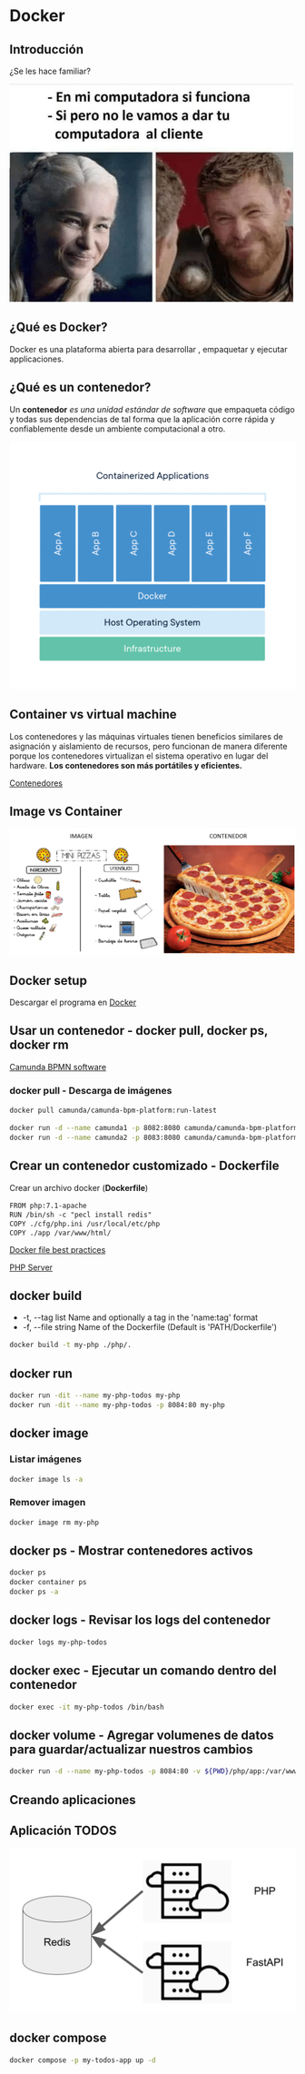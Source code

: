 # Docker

## Introducción

¿Se les hace familiar?

![En mi máquina funciona](img/en-mi-computadora-si-funciona.png)

## ¿Qué es Docker?

Docker es una plataforma abierta para desarrollar , empaquetar y ejecutar applicaciones.

## ¿Qué es un contenedor?

Un **contenedor** *es una unidad estándar de software* que empaqueta código y todas sus dependencias de tal forma que la aplicación corre rápida y confiablemente desde un ambiente computacional a otro.

![Qué es un contenedor](img/container-what-is-container.png)

## Container vs virtual machine

Los contenedores y las máquinas virtuales tienen beneficios similares de asignación y aislamiento de recursos, pero funcionan de manera diferente porque los contenedores virtualizan el sistema operativo en lugar del hardware. **Los contenedores son más portátiles y eficientes.**

[Contenedores](https://www.docker.com/resources/what-container)

## Image vs Container

![Imagen vs Contenedor](img/imagen-vs-contenedor.png)

## Docker setup

Descargar el programa en [Docker](https://www.docker.com/get-started)

## Usar un contenedor - docker pull, docker ps, docker rm

[Camunda BPMN software](https://docs.camunda.org/manual/7.15/installation/docker/)

### docker pull - Descarga de imágenes

```bash
docker pull camunda/camunda-bpm-platform:run-latest
```

```bash
docker run -d --name camunda1 -p 8082:8080 camunda/camunda-bpm-platform:run-latest
docker run -d --name camunda2 -p 8083:8080 camunda/camunda-bpm-platform:run-latest
```

## Crear un contenedor customizado - Dockerfile

Crear un archivo docker (**Dockerfile**)

```
FROM php:7.1-apache
RUN /bin/sh -c "pecl install redis"
COPY ./cfg/php.ini /usr/local/etc/php
COPY ./app /var/www/html/
```

[Docker file best practices](https://docs.docker.com/develop/develop-images/dockerfile_best-practices/)

[PHP Server](https://hub.docker.com/_/php)

## docker build

- -t, --tag list                Name and optionally a tag in the 'name:tag' format
- -f, --file string             Name of the Dockerfile (Default is 'PATH/Dockerfile')

```bash
docker build -t my-php ./php/.
```

## docker run

```bash
docker run -dit --name my-php-todos my-php
docker run -dit --name my-php-todos -p 8084:80 my-php
```

## docker image

### Listar imágenes

```bash
docker image ls -a
```

### Remover imagen

```bash
docker image rm my-php
```

## docker ps - Mostrar contenedores activos

```bash
docker ps
docker container ps
docker ps -a
```

## docker logs - Revisar los logs del contenedor

```bash
docker logs my-php-todos
```

## docker exec - Ejecutar un comando dentro del contenedor

```bash
docker exec -it my-php-todos /bin/bash
```

## docker volume - Agregar volumenes de datos para guardar/actualizar nuestros cambios

```bash
docker run -d --name my-php-todos -p 8084:80 -v ${PWD}/php/app:/var/www/html my-php
```
## Creando aplicaciones

## Aplicación TODOS

![Aplicación TODOS](img/app.png)
## docker compose

```bash
docker compose -p my-todos-app up -d
```
